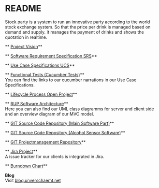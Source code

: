 # README #
Stock party is a system to run an innovative party according to the world stock exchange system. So that the price per drink is managed based on demand and supply. It manages the payment of drinks and shows the quotation in realtime.    
    
** [Project Vision](https://bitbucket.org/stockings/projectmanagement/src/master/vision.md)**   
    
** [Software Requirement Specification SRS](https://bitbucket.org/stockings/projectmanagement/src/master/srs.md)**   
  
** [Use Case Specifications UCS](https://bitbucket.org/stockings/projectmanagement/src/master/srs.md#markdown-header-31-functionality)**   
  
** [Functional Tests (Cucumber Tests)](https://bitbucket.org/stockings/projectmanagement/src/master/srs.md#markdown-header-31-functionality)**     
You can find the links to our cucumber narrations in our Use Case Specifications.
  
** [Lifecycle Process Open Project](http://op.it.dh-karlsruhe.de/projects/stockparty)**   
  
** [RUP Software Architecture](https://bitbucket.org/stockings/projectmanagement/src/master/rup.md)**   
Here you can also find our UML class diagramms for server and client side and an overview diagram of our MVC model.
    
** [GIT Source Code Repository (Main Software Part)](https://bitbucket.org/stockings/stockparty)**   
    
** [GIT Source Code Repository (Alcohol Sensor Software)](https://bitbucket.org/stockings/stockparty-arduino)**   
    
** [GIT Projectmanagement Repository](https://bitbucket.org/stockings/projectmanagement)**   
    
** [Jira Project](http://jira.it.dh-karlsruhe.de:8080/browse/STOC)**   
A issue tracker for our clients is integrated in Jira.
   
** [Burndown Chart](http://jira.it.dh-karlsruhe.de:8080/secure/RapidBoard.jspa?rapidView=83&view=reporting&chart=burndownChart&sprint=339)**   
  

     

**Blog**    
Visit [blog.unverschaemt.net](http://blog.unverschaemt.net)
